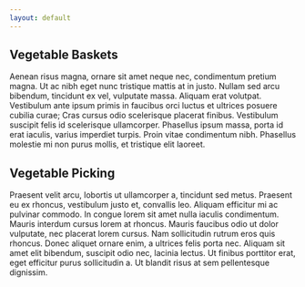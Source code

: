```yaml
---
layout: default
---
```


## Vegetable Baskets

Aenean risus magna, ornare sit amet neque nec, condimentum pretium magna. Ut ac nibh eget nunc tristique mattis at in justo. Nullam sed arcu bibendum, tincidunt ex vel, vulputate massa. Aliquam erat volutpat. Vestibulum ante ipsum primis in faucibus orci luctus et ultrices posuere cubilia curae; Cras cursus odio scelerisque placerat finibus. Vestibulum suscipit felis id scelerisque ullamcorper. Phasellus ipsum massa, porta id erat iaculis, varius imperdiet turpis. Proin vitae condimentum nibh. Phasellus molestie mi non purus mollis, et tristique elit laoreet. 

## Vegetable Picking

Praesent velit arcu, lobortis ut ullamcorper a, tincidunt sed metus. Praesent eu ex rhoncus, vestibulum justo et, convallis leo. Aliquam efficitur mi ac pulvinar commodo. In congue lorem sit amet nulla iaculis condimentum. Mauris interdum cursus lorem at rhoncus. Mauris faucibus odio ut dolor vulputate, nec placerat lorem cursus. Nam sollicitudin rutrum eros quis rhoncus. Donec aliquet ornare enim, a ultrices felis porta nec. Aliquam sit amet elit bibendum, suscipit odio nec, lacinia lectus. Ut finibus porttitor erat, eget efficitur purus sollicitudin a. Ut blandit risus at sem pellentesque dignissim.

